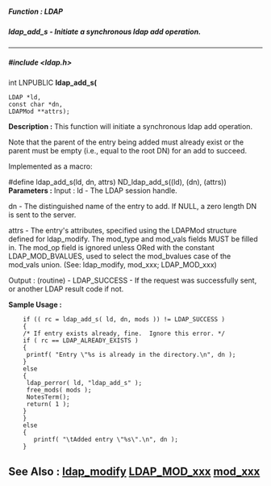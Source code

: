 ##### Function : LDAP
##### ldap_add_s - Initiate a synchronous ldap add operation.
---
##### #include <ldap.h>
int LNPUBLIC **ldap_add_s(**

	LDAP *ld,
	const char *dn,
	LDAPMod **attrs);
**Description :**
This function will initiate a synchronous ldap add operation.

Note that the parent of the entry being added must already exist or the parent 
must be empty (i.e., equal to the root DN) for an add to succeed.

Implemented as a macro:

#define ldap_add_s(ld, dn, attrs) ND_ldap_add_s((ld), (dn), (attrs))
**Parameters :**
Input :
ld  -  The LDAP session handle.

dn  -  The distinguished name of the entry to add.  If NULL, a zero length DN is sent to the server.

attrs  -  The entry's attributes, specified using the LDAPMod structure defined for ldap_modify. The mod_type and mod_vals fields MUST be filled in.  The mod_op field is ignored unless ORed with the constant LDAP_MOD_BVALUES, used to select the mod_bvalues case of the mod_vals union. (See: ldap_modify, mod_xxx; LDAP_MOD_xxx)

Output :
(routine)  -  LDAP_SUCCESS  - If the request was successfully sent, or another LDAP result code if not.


**Sample Usage :**
```
    if (( rc = ldap_add_s( ld, dn, mods )) != LDAP_SUCCESS )
    {
	/* If entry exists already, fine.  Ignore this error. */
	if ( rc == LDAP_ALREADY_EXISTS )
	{
	 printf( "Entry \"%s is already in the directory.\n", dn );
	}
	else
	{
	 ldap_perror( ld, "ldap_add_s" );
	 free_mods( mods );
	 NotesTerm();
	 return( 1 );
	}
    }
    else
    {
       printf( "\tAdded entry \"%s\".\n", dn );
    }
```
**See Also :**
[ldap_modify](D:/md_files/ldap_modify.md)
[LDAP_MOD_xxx](D:/md_files/LDAP_MOD_xxx.md)
[mod_xxx](D:/md_files/mod_xxx.md)
---
